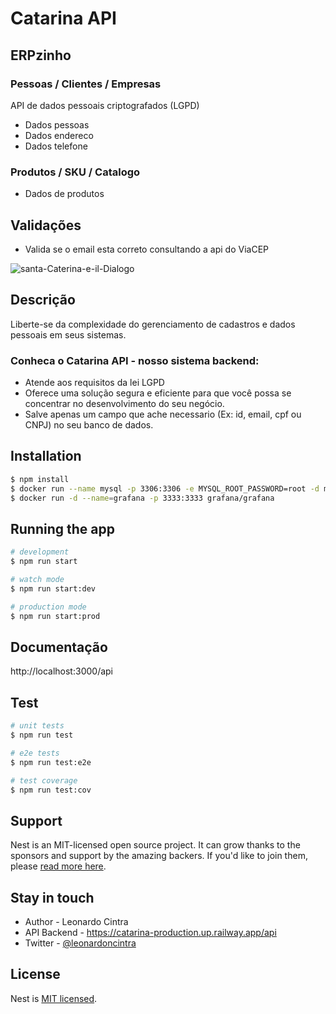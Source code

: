 # Catarina API
## ERPzinho


### Pessoas / Clientes / Empresas
API de dados pessoais criptografados (LGPD)
- Dados pessoas
- Dados endereco
- Dados telefone

### Produtos / SKU / Catalogo
- Dados de produtos



## Validações
- Valida se o email esta correto consultando a api do ViaCEP

![santa-Caterina-e-il-Dialogo](https://user-images.githubusercontent.com/5832193/230446119-01e5e763-3e6e-4223-8c13-b9629fa7e9f7.jpg)


## Descrição

Liberte-se da complexidade do gerenciamento de cadastros e dados pessoais em seus sistemas. 

### Conheca o Catarina API - nosso sistema backend:
 - Atende aos requisitos da lei LGPD
 - Oferece uma solução segura e eficiente para que você possa se concentrar no desenvolvimento do seu negócio.
 - Salve apenas um campo que ache necessario (Ex: id, email, cpf ou CNPJ) no seu banco de dados.

## Installation

```bash
$ npm install
$ docker run --name mysql -p 3306:3306 -e MYSQL_ROOT_PASSWORD=root -d mysql
$ docker run -d --name=grafana -p 3333:3333 grafana/grafana

```

## Running the app

```bash
# development
$ npm run start

# watch mode
$ npm run start:dev

# production mode
$ npm run start:prod
```

## Documentação
http://localhost:3000/api

## Test

```bash
# unit tests
$ npm run test

# e2e tests
$ npm run test:e2e

# test coverage
$ npm run test:cov
```

## Support

Nest is an MIT-licensed open source project. It can grow thanks to the sponsors and support by the amazing backers. If you'd like to join them, please [read more here](https://docs.nestjs.com/support).

## Stay in touch

- Author - Leonardo Cintra
- API Backend - https://catarina-production.up.railway.app/api
- Twitter - [@leonardoncintra](https://twitter.com/leonardoncintra)

## License

Nest is [MIT licensed](LICENSE).
